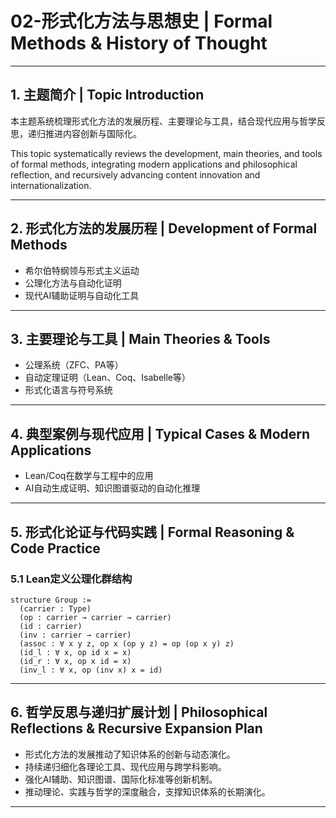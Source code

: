 # 02-形式化方法与思想史 | Formal Methods & History of Thought

---

## 1. 主题简介 | Topic Introduction

本主题系统梳理形式化方法的发展历程、主要理论与工具，结合现代应用与哲学反思，递归推进内容创新与国际化。

This topic systematically reviews the development, main theories, and tools of formal methods, integrating modern applications and philosophical reflection, and recursively advancing content innovation and internationalization.

---

## 2. 形式化方法的发展历程 | Development of Formal Methods

- 希尔伯特纲领与形式主义运动
- 公理化方法与自动化证明
- 现代AI辅助证明与自动化工具

---

## 3. 主要理论与工具 | Main Theories & Tools

- 公理系统（ZFC、PA等）
- 自动定理证明（Lean、Coq、Isabelle等）
- 形式化语言与符号系统

---

## 4. 典型案例与现代应用 | Typical Cases & Modern Applications

- Lean/Coq在数学与工程中的应用
- AI自动生成证明、知识图谱驱动的自动化推理

---

## 5. 形式化论证与代码实践 | Formal Reasoning & Code Practice

### 5.1 Lean定义公理化群结构

```lean
structure Group :=
  (carrier : Type)
  (op : carrier → carrier → carrier)
  (id : carrier)
  (inv : carrier → carrier)
  (assoc : ∀ x y z, op x (op y z) = op (op x y) z)
  (id_l : ∀ x, op id x = x)
  (id_r : ∀ x, op x id = x)
  (inv_l : ∀ x, op (inv x) x = id)
```

---

## 6. 哲学反思与递归扩展计划 | Philosophical Reflections & Recursive Expansion Plan

- 形式化方法的发展推动了知识体系的创新与动态演化。
- 持续递归细化各理论工具、现代应用与跨学科影响。
- 强化AI辅助、知识图谱、国际化标准等创新机制。
- 推动理论、实践与哲学的深度融合，支撑知识体系的长期演化。

---
